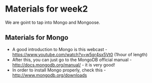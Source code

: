 # Materials for week2

We are goint to tap into Mongo and Mongoose.

## Materials for Mongo

* A good introduction to Mongo is this webcast - https://www.youtube.com/watch?v=w5qr4sx5Vt0 (1hour of length)
* After this, you can just go to the MongoDB official manual - http://docs.mongodb.org/manual/ - it is very good!
* In order to install Mongo properly, check this - http://www.mongodb.org/downloads
